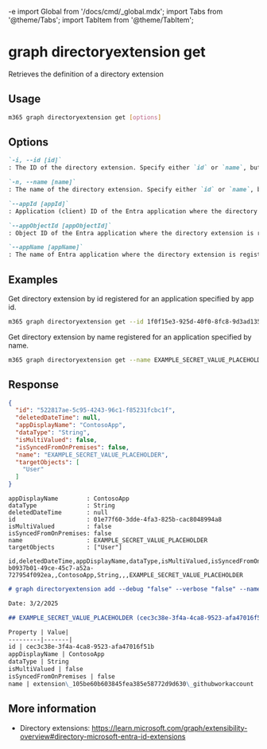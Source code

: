 -e <!-- DISCLAIMER: All secrets, passwords, and sensitive values in this document are examples only and not real credentials. -->
import Global from '/docs/cmd/_global.mdx';
import Tabs from '@theme/Tabs';
import TabItem from '@theme/TabItem';

# graph directoryextension get

Retrieves the definition of a directory extension

## Usage

```sh
m365 graph directoryextension get [options]
```

## Options

```md definition-list
`-i, --id [id]`
: The ID of the directory extension. Specify either `id` or `name`, but not both.

`-n, --name [name]`
: The name of the directory extension. Specify either `id` or `name`, but not both.

`--appId [appId]`
: Application (client) ID of the Entra application where the directory extension is registered. Specify either `appId`, `appObjectId` or `appName`, but not multiple.

`--appObjectId [appObjectId]`
: Object ID of the Entra application where the directory extension is registered. Specify either `appId`, `appObjectId` or `appName`, but not multiple.

`--appName [appName]`
: The name of Entra application where the directory extension is registered. Specify either `appId`, `appObjectId` or `appName`, but not multiple.
```

<Global />

## Examples

Get directory extension by id registered for an application specified by app id.

```sh
m365 graph directoryextension get --id 1f0f15e3-925d-40f0-8fc8-9d3ad135bce0 --appId fd918e4b-c821-4efb-b50a-5eddd23afc6f
```

Get directory extension by name registered for an application specified by name.

```sh
m365 graph directoryextension get --name EXAMPLE_SECRET_VALUE_PLACEHOLDER --appName ContosoApp
```

## Response

<Tabs>
  <TabItem value="JSON">

  ```json
  {
    "id": "522817ae-5c95-4243-96c1-f85231fcbc1f",
    "deletedDateTime": null,
    "appDisplayName": "ContosoApp",
    "dataType": "String",
    "isMultiValued": false,
    "isSyncedFromOnPremises": false,
    "name": "EXAMPLE_SECRET_VALUE_PLACEHOLDER",
    "targetObjects": [
      "User"
    ]
  }
  ```

  </TabItem>
  <TabItem value="Text">

  ```text
  appDisplayName        : ContosoApp
  dataType              : String
  deletedDateTime       : null
  id                    : 01e77f60-3dde-4fa3-825b-cac8048994a8
  isMultiValued         : false
  isSyncedFromOnPremises: false
  name                  : EXAMPLE_SECRET_VALUE_PLACEHOLDER
  targetObjects         : ["User"]
  ```

  </TabItem>
  <TabItem value="CSV">

  ```csv
  id,deletedDateTime,appDisplayName,dataType,isMultiValued,isSyncedFromOnPremises,name
  b0937b01-49ce-45c7-a52a-727954f092ea,,ContosoApp,String,,,EXAMPLE_SECRET_VALUE_PLACEHOLDER
  ```

  </TabItem>
  <TabItem value="Markdown">

  ```md
  # graph directoryextension add --debug "false" --verbose "false" --name "githubworkaccount" --appName "ContosoApp" --dataType "String" --targetObjects "User"

  Date: 3/2/2025

  ## EXAMPLE_SECRET_VALUE_PLACEHOLDER (cec3c38e-3f4a-4ca8-9523-afa47016f51b)

  Property | Value|
  ---------|-------|
  id | cec3c38e-3f4a-4ca8-9523-afa47016f51b
  appDisplayName | ContosoApp
  dataType | String
  isMultiValued | false
  isSyncedFromOnPremises | false
  name | extension\_105be60b603845fea385e58772d9d630\_githubworkaccount
  ```

  </TabItem>
</Tabs>

## More information

- Directory extensions: https://learn.microsoft.com/graph/extensibility-overview#directory-microsoft-entra-id-extensions
